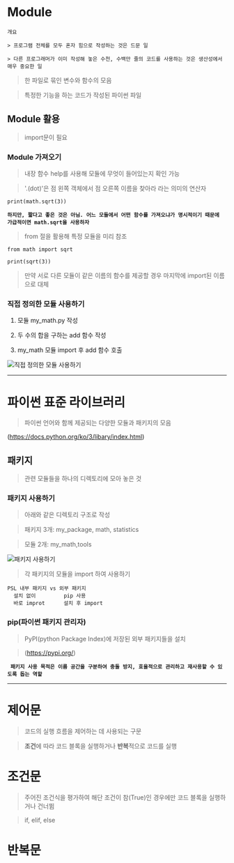 # Module

```
개요

> 프로그램 전체를 모두 혼자 힘으로 작성하는 것은 드문 일

> 다른 프로그래머가 이미 작성해 놓은 수천, 수백만 줄의 코드를 사용하는 것은 생산성에서 매우 중요한 일
```

> 한 파일로 묶인 변수와 함수의 모음

> 특정한 기능을 하는 코드가 작성된 파이썬 파일

## Module 활용

> import문이 필요

### Module 가져오기

> 내장 함수 help를 사용해 모듈에 무엇이 들어있는지 확인 가능

>'.(dot)'은 점 왼쪽 객체에서 점 오른쪽 이름을 찾아라 라는 의미의 연산자

`` print(math.sqrt(3)) ``

**``하지만, 짧다고 좋은 것은 아님. 어느 모듈에서 어떤 함수를 가져오냐가 명시적이기 때문에 가급적이면 math.sqrt을 사용하자``**

> from 절을 활용해 특정 모듈을 미리 참조

```
from math import sqrt

print(sqrt(3))
```

> 만약 서로 다른 모듈이 같은 이름의 함수를 제공할 경우 마지막에 import된 이름으로 대체

### 직접 정의한 모듈 사용하기

1. 모듈 my_math.py 작성

2. 두 수의 합을 구하는 add 함수 작성

3. my_math 모듈 import 후 add 함수 호출

![직접 정의한 모듈 사용하기](https://github.com/Demopeu/TLI/assets/156268475/a9866989-fca0-40b4-89d7-a7968d52c416)

---

# 파이썬 표준 라이브러리

> 파이썬 언어와 함께 제공되는 다양한 모듈과 패키지의 모음

(https://docs.python.org/ko/3/libary/index.html)

## 패키지

> 관련 모듈들을 하나의 디렉토리에 모아 놓은 것

### 패키지 사용하기

> 아래와 같은 디렉토리 구조로 작성

> 패키지 3개: my_package, math, statistics

> 모듈 2개: my_math,tools

![패키지 사용하기](https://github.com/Demopeu/TLI/assets/156268475/f63f8ef1-1141-445b-8820-9c2b05b91d70)

> 각 패키지의 모듈을 import 하여 사용하기

```
PSL 내부 패키지 vs 외부 패키지
  설치 없이         pip 사용
  바로 improt      설치 후 import

```

### pip(파이썬 패키지 관리자)

> PyPI(python Package Index)에 저장된 외부 패키지들을 설치

> (https://pypi.org/)

**`` 패키지 사용 목적은 이름 공간을 구분하여 충돌 방지, 효율적으로 관리하고 재사용할 수 있도록 돕는 역할``**

---

# 제어문

> 코드의 실행 흐름을 제어하는 데 사용되는 구문

> **조건**에 따라 코드 블록을 실행하거나 **반복**적으로 코드를 실행

# 조건문

> 주어진 조건식을 평가하여 해단 조건이 참(True)인 경우에만 코드 블록을 실행하거나 건너뜀

> if, elif, else

# 반복문

